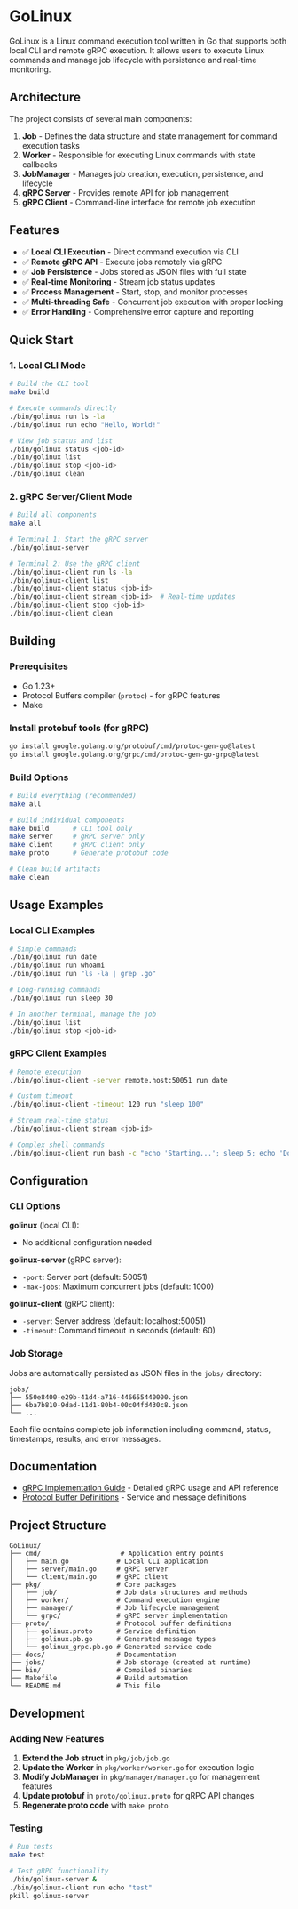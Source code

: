 # GoLinux

GoLinux is a Linux command execution tool written in Go that supports both local CLI and remote gRPC execution. It allows users to execute Linux commands and manage job lifecycle with persistence and real-time monitoring.

## Architecture

The project consists of several main components:

1. **Job** - Defines the data structure and state management for command execution tasks
2. **Worker** - Responsible for executing Linux commands with state callbacks
3. **JobManager** - Manages job creation, execution, persistence, and lifecycle
4. **gRPC Server** - Provides remote API for job management
5. **gRPC Client** - Command-line interface for remote job execution

## Features

- ✅ **Local CLI Execution** - Direct command execution via CLI
- ✅ **Remote gRPC API** - Execute jobs remotely via gRPC
- ✅ **Job Persistence** - Jobs stored as JSON files with full state
- ✅ **Real-time Monitoring** - Stream job status updates
- ✅ **Process Management** - Start, stop, and monitor processes
- ✅ **Multi-threading Safe** - Concurrent job execution with proper locking
- ✅ **Error Handling** - Comprehensive error capture and reporting

## Quick Start

### 1. Local CLI Mode

```bash
# Build the CLI tool
make build

# Execute commands directly
./bin/golinux run ls -la
./bin/golinux run echo "Hello, World!"

# View job status and list
./bin/golinux status <job-id>
./bin/golinux list
./bin/golinux stop <job-id>
./bin/golinux clean
```

### 2. gRPC Server/Client Mode

```bash
# Build all components
make all

# Terminal 1: Start the gRPC server
./bin/golinux-server

# Terminal 2: Use the gRPC client
./bin/golinux-client run ls -la
./bin/golinux-client list
./bin/golinux-client status <job-id>
./bin/golinux-client stream <job-id>  # Real-time updates
./bin/golinux-client stop <job-id>
./bin/golinux-client clean
```

## Building

### Prerequisites

- Go 1.23+
- Protocol Buffers compiler (`protoc`) - for gRPC features
- Make

### Install protobuf tools (for gRPC)

```bash
go install google.golang.org/protobuf/cmd/protoc-gen-go@latest
go install google.golang.org/grpc/cmd/protoc-gen-go-grpc@latest
```

### Build Options

```bash
# Build everything (recommended)
make all

# Build individual components
make build      # CLI tool only
make server     # gRPC server only  
make client     # gRPC client only
make proto      # Generate protobuf code

# Clean build artifacts
make clean
```

## Usage Examples

### Local CLI Examples

```bash
# Simple commands
./bin/golinux run date
./bin/golinux run whoami
./bin/golinux run "ls -la | grep .go"

# Long-running commands
./bin/golinux run sleep 30

# In another terminal, manage the job
./bin/golinux list
./bin/golinux stop <job-id>
```

### gRPC Client Examples

```bash
# Remote execution
./bin/golinux-client -server remote.host:50051 run date

# Custom timeout
./bin/golinux-client -timeout 120 run "sleep 100"

# Stream real-time status
./bin/golinux-client stream <job-id>

# Complex shell commands
./bin/golinux-client run bash -c "echo 'Starting...'; sleep 5; echo 'Done!'"
```

## Configuration

### CLI Options

**golinux** (local CLI):
- No additional configuration needed

**golinux-server** (gRPC server):
- `-port`: Server port (default: 50051)
- `-max-jobs`: Maximum concurrent jobs (default: 1000)

**golinux-client** (gRPC client):
- `-server`: Server address (default: localhost:50051)  
- `-timeout`: Command timeout in seconds (default: 60)

### Job Storage

Jobs are automatically persisted as JSON files in the `jobs/` directory:

```
jobs/
├── 550e8400-e29b-41d4-a716-446655440000.json
├── 6ba7b810-9dad-11d1-80b4-00c04fd430c8.json
└── ...
```

Each file contains complete job information including command, status, timestamps, results, and error messages.

## Documentation

- [gRPC Implementation Guide](docs/grpc.md) - Detailed gRPC usage and API reference
- [Protocol Buffer Definitions](proto/golinux.proto) - Service and message definitions

## Project Structure

```
GoLinux/
├── cmd/                    # Application entry points
│   ├── main.go            # Local CLI application
│   ├── server/main.go     # gRPC server
│   └── client/main.go     # gRPC client
├── pkg/                   # Core packages
│   ├── job/               # Job data structures and methods
│   ├── worker/            # Command execution engine
│   ├── manager/           # Job lifecycle management
│   └── grpc/              # gRPC server implementation
├── proto/                 # Protocol buffer definitions
│   ├── golinux.proto      # Service definition
│   ├── golinux.pb.go      # Generated message types
│   └── golinux_grpc.pb.go # Generated service code
├── docs/                  # Documentation
├── jobs/                  # Job storage (created at runtime)
├── bin/                   # Compiled binaries
├── Makefile               # Build automation
└── README.md              # This file
```

## Development

### Adding New Features

1. **Extend the Job struct** in `pkg/job/job.go`
2. **Update the Worker** in `pkg/worker/worker.go` for execution logic
3. **Modify JobManager** in `pkg/manager/manager.go` for management features
4. **Update protobuf** in `proto/golinux.proto` for gRPC API changes
5. **Regenerate proto code** with `make proto`

### Testing

```bash
# Run tests
make test

# Test gRPC functionality
./bin/golinux-server &
./bin/golinux-client run echo "test"
pkill golinux-server
```
